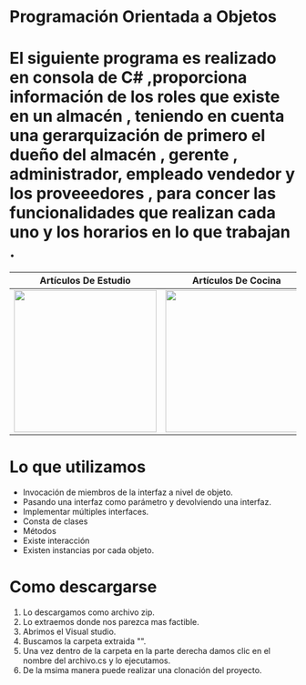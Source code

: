  # Programación Orientada a Objetos 

<h1>El siguiente programa   es realizado en consola de  C# ,proporciona información de los roles que existe  en un almacén , teniendo en cuenta  una gerarquización 
 de primero el dueño del almacén , gerente , administrador, empleado vendedor y los proveeedores , para concer las funcionalidades que realizan  cada uno  y los horarios en lo que trabajan .</h1>


| Artículos De Estudio | Artículos De Cocina |
| ------------ | ------------- |
| <img src="https://previews.123rf.com/images/cherezoff/cherezoff1408/cherezoff140800761/30827267-laptop-tablet-pc-y-tel%C3%A9fonos-inteligentes.jpg" width="250"> | <img src="https://image.freepik.com/vector-gratis/electrodomesticos-utensilios-cocina-conjunto-iconos_1284-10067.jpg" width="250"> |

 # Lo que utilizamos 
   <ul>  
<li>Invocación de miembros de la interfaz a nivel de objeto.</li> 
<li> Pasando una interfaz como parámetro y devolviendo una interfaz.</li> 
<li>Implementar múltiples interfaces.</li> 
<li>Consta de clases</li> 
<li>Métodos</li> 
<li>Existe interacción</li> 
<li>Existen instancias por cada objeto.</li> 
  

  </ul> 
 
 # Como descargarse
 
 <ol> 
<li> Lo descargamos como archivo zip.</li> 
<li>Lo extraemos donde nos parezca mas factible.</li> 
<li>Abrimos el Visual studio.</li> 
<li>Buscamos la carpeta extraida "".</li> 
<li>Una vez dentro de la carpeta en la parte derecha damos clic en el nombre del archivo.cs y lo ejecutamos.</li> 
<li>De la msima manera puede realizar una clonación  del proyecto.</li> 
  </ol> 
